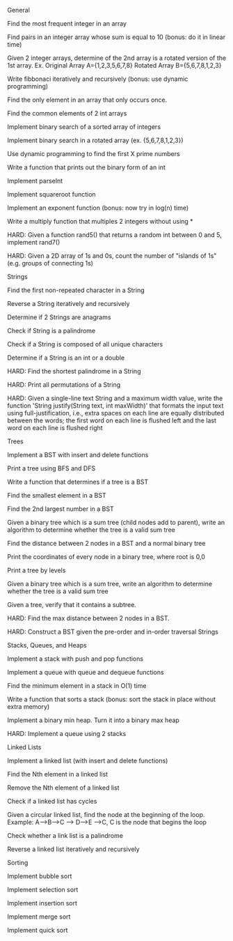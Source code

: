 General

Find the most frequent integer in an array

Find pairs in an integer array whose sum is equal to 10 (bonus: do it in linear time)

Given 2 integer arrays, determine of the 2nd array is a rotated version of the 1st array. Ex. Original Array A={1,2,3,5,6,7,8} Rotated Array B={5,6,7,8,1,2,3}

Write fibbonaci iteratively and recursively (bonus: use dynamic programming)

Find the only element in an array that only occurs once.

Find the common elements of 2 int arrays

Implement binary search of a sorted array of integers

Implement binary search in a rotated array (ex. {5,6,7,8,1,2,3})

Use dynamic programming to find the first X prime numbers

Write a function that prints out the binary form of an int

Implement parseInt

Implement squareroot function

Implement an exponent function (bonus: now try in log(n) time)

Write a multiply function that multiples 2 integers without using *

HARD: Given a function rand5() that returns a random int between 0 and 5, implement rand7()

HARD: Given a 2D array of 1s and 0s, count the number of "islands of 1s" (e.g. groups of connecting 1s)

Strings

Find the first non-repeated character in a String

Reverse a String iteratively and recursively

Determine if 2 Strings are anagrams

Check if String is a palindrome

Check if a String is composed of all unique characters

Determine if a String is an int or a double

HARD: Find the shortest palindrome in a String

HARD: Print all permutations of a String

HARD: Given a single-line text String and a maximum width value, write the function 'String justify(String text, int maxWidth)' that formats the input text using full-justification, i.e., extra spaces on each line are equally distributed between the words; the first word on each line is flushed left and the last word on each line is flushed right

Trees

Implement a BST with insert and delete functions

Print a tree using BFS and DFS

Write a function that determines if a tree is a BST

Find the smallest element in a BST

Find the 2nd largest number in a BST

Given a binary tree which is a sum tree (child nodes add to parent), write an algorithm to determine whether the tree is a valid sum tree

Find the distance between 2 nodes in a BST and a normal binary tree

Print the coordinates of every node in a binary tree, where root is 0,0

Print a tree by levels

Given a binary tree which is a sum tree, write an algorithm to determine whether the tree is a valid sum tree

Given a tree, verify that it contains a subtree.

HARD: Find the max distance between 2 nodes in a BST.

HARD: Construct a BST given the pre-order and in-order traversal Strings

Stacks, Queues, and Heaps

Implement a stack with push and pop functions

Implement a queue with queue and dequeue functions

Find the minimum element in a stack in O(1) time

Write a function that sorts a stack (bonus: sort the stack in place without extra memory)

Implement a binary min heap. Turn it into a binary max heap

HARD: Implement a queue using 2 stacks

Linked Lists

Implement a linked list (with insert and delete functions)

Find the Nth element in a linked list

Remove the Nth element of a linked list

Check if a linked list has cycles

Given a circular linked list, find the node at the beginning of the loop. Example: A-->B-->C --> D-->E -->C, C is the node that begins the loop

Check whether a link list is a palindrome

Reverse a linked list iteratively and recursively

Sorting

Implement bubble sort

Implement selection sort

Implement insertion sort

Implement merge sort

Implement quick sort
